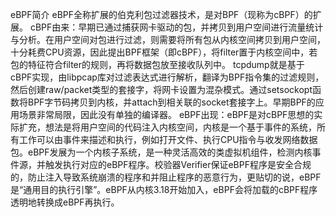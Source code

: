 eBPF简介
    eBPF全称扩展的伯克利包过滤器技术，是对BPF（现称为cBPF）的扩展。
    cBPF由来：早期已通过捕获网卡驱动的包，并拷贝到用户空间进行流量统计与分析。在用户空间对包进行过滤，则需要将所有包从内核空间拷贝到用户空间，十分耗费CPU资源，因此提出BPF框架（即cBPF），将filter置于内核空间中，若包的特征符合filter的规则，再将数据包放至接收队列中。
    tcpdump就是基于cBPF实现，由libpcap库对过滤表达式进行解析，翻译为BPF指令集的过滤规则，然后创建raw/packet类型的套接字，将网卡设置为混杂模式。通过setsockopt函数将BPF字节码拷贝到内核，并attach到相关联的socket套接字上。早期BPF的应用场景非常局限，因此没有单独的编译器。
    eBPF出现：eBPF是对cBPF思想的实际扩充，想法是将用户空间的代码注入内核空间，内核是一个基于事件的系统，所有工作可以由事件来描述和执行，例如打开文件、执行CPU指令与收发网络数据包。eBPF发展为一个内核子系统，是一种灵活高效的类虚拟机组件，检测内核事件源，并触发执行对应的eBPF程序。校验器Verifier保证eBPF程序是安全合规的，防止注入导致系统崩溃的程序和并阻止程序的恶意行为，更贴切的说，eBPF是“通用目的执行引擎”。eBPF从内核3.18开始加入，eBPF会将加载的cBPF程序透明地转换成eBPF再执行。

